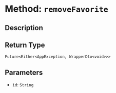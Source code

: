 # Method: `removeFavorite`

## Description



## Return Type
`Future<Either<AppException, WrapperDto<void>>>`

## Parameters

- `id`: `String`
